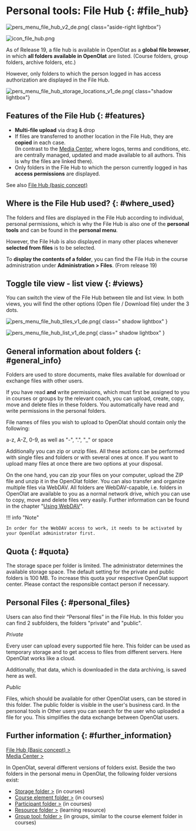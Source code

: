 # Personal tools: File Hub {: #file_hub}

![pers_menu_file_hub_v2_de.png](assets/pers_menu_file_hub_v2_de.png){ class="aside-right lightbox"}

![icon_file_hub.png](assets/icon_file_hub.png)



As of Release 19, a file hub is available in OpenOlat as a **global file browser**, in which **all folders available in OpenOlat** are listed. (Course folders, group folders, archive folders, etc.)

However, only folders to which the person logged in has access authorization are displayed in the File Hub.

![pers_menu_file_hub_storage_locations_v1_de.png](assets/pers_menu_file_hub_storage_locations_v1_de.png){ class="shadow lightbox"}


## Features of the File Hub {: #features}

* **Multi-file upload** via drag & drop
* If files are transferred to another location in the File Hub, they are **copied** in each case. <br>
(In contrast to the [Media Center](../personal_menu/Media_Center.md), where logos, terms and conditions, etc. are centrally managed, updated and made available to all authors. This is why the files are linked there).
* Only folders in the File Hub to which the person currently logged in has **access permissions** are displayed.

See also [File Hub (basic concept)](../basic_concepts/File_Hub_Concept.md)


## Where is the File Hub used? {: #where_used}

The folders and files are displayed in the File Hub according to individual, personal permissions, which is why the File Hub is also one of the **personal tools** and can be found in the **personal menu**.

However, the File Hub is also displayed in many other places whenever **selected from files** is to be selected.

To **display the contents of a folder**, you can find the File Hub in the course administration under **Administration > Files**. (From release 19)


## Toggle tile view - list view {: #views}

You can switch the view of the File Hub between tile and list view. In both views, you will find the other options (Open file / Download file) under the 3 dots.

![pers_menu_file_hub_tiles_v1_de.png](assets/pers_menu_file_hub_tiles_v1_de.png){ class=" shadow lightbox" }

![pers_menu_file_hub_list_v1_de.png](assets/pers_menu_file_hub_list_v1_de.png){ class=" shadow lightbox" }


## General information about folders {: #general_info}

Folders are used to store documents, make files available for download or exchange files with other users. 

If you have read **and** write permissions, which must first be assigned to you in courses or groups by the relevant coach, you can upload, create, copy, move and delete files in these folders. You automatically have read and write permissions in the personal folders.

File names of files you wish to upload to OpenOlat should contain only the following:

a-z, A-Z, 0-9, as well as "-", ".", "_" or space

Additionally you can zip or unzip files. All these actions can be performed
with single files and folders or with several ones at once. If you want to
upload many files at once there are two options at your disposal.

On the one hand, you can zip your files on your computer, upload the ZIP file and unzip it in the OpenOlat folder. You can also transfer and organize multiple files via WebDAV. All folders are WebDAV-capable, i.e. folders in OpenOlat are available to you as a normal network drive, which you can use to copy, move and delete files very easily. Further information can be found in the chapter "[Using WebDAV](../basic_concepts/Using_WebDAV.md)".

!!! info "Note"

    In order for the WebDAV access to work, it needs to be activated by your OpenOlat administrator first.


## Quota {: #quota}

The storage space per folder is limited. The administrator determines the available storage space. The default setting for the private and public folders is 100 MB. To increase this quota your respective OpenOlat support center. Please contact the responsible contact person if necessary.


## Personal Files {: #personal_files}

Users can also find their “Personal files” in the File Hub. In this folder you
can find 2 subfolders, the folders  "private"  and  "public".

 _Private_

Every user can upload every supported file here. This folder can be used as
temporary storage and to get access to files from different servers. Here
OpenOlat works like a cloud.

Additionally, that data, which is downloaded in the data archiving, is saved
here as well.

 _Public_

Files, which should be available for other OpenOlat users, can be stored in this
folder. The public folder is visible in the user's business card. In the
personal tools in Other users you can search for the user who uploaded a file
for you. This simplifies the data exchange between OpenOlat users.


## Further information {: #further_information}

[File Hub (Basic concept) >](../basic_concepts/File_Hub_Concept.md)<br>
[Media Center >](../personal_menu/Media_Center.md)<br>

In OpenOlat, several different versions of folders exist. Beside the two folders in the personal menu in OpenOlat, the following folder versions exist:

  * [Storage folder >](../learningresources/Storage_folder.md) (in courses)
  * [Course element folder >](../learningresources/Course_Element_Folder.md) (in courses)
  * [Participant folder >](../learningresources/Course_Element_Participant_Folder.md) (in courses)
  * [Resource folder >](../learningresources/index.md#resource-folder) (learning resource)  
  * [Group tool: folder >](../groups/Using_Group_Tools.md) (in groups, similar to the course element folder in courses)
